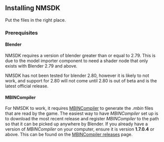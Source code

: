 ## Installing NMSDK

Put the files in the right place.

### Prerequisites

#### Blender

NMSDK requires a version of blender greater than or equal to 2.79.
This is due to the model importer component to need a shader node that only exists with Blender 2.79 and above.

NMSDK has not been tested for blender 2.80, however it is likely to not work, and support for 2.80 will not come until 2.80 is out of beta and is the latest official release.

#### MBINCompiler

For NMSDK to work, it requires [MBINCompiler](https://github.com/monkeyman192/MBINCompiler)
to generate the *.mbin* files that are read by the game.
The easiest way to have *MBINCompiler* set up is to download the most recent
release and register *MBINCompiler* to the path so that it can be picked up
anywhere by Blender.
If you already have a version of *MBINCompiler* on your computer, ensure it is
version **1.7.0.4** or above. This can be found on the [MBINCompiler releases](https://github.com/monkeyman192/MBINCompiler/releases) page.
